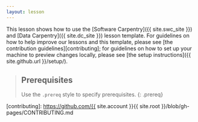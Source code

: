```yaml
---
layout: lesson
---
```

This lesson shows how to use the
[Software Carpentry]({{ site.swc_site }}) and
[Data Carpentry]({{ site.dc_site }}) lesson template.
For guidelines on how to help improve our lessons and this template,
please see [the contribution guidelines][contributing];
for guidelines on how to set up your machine to preview changes locally,
please see [the setup instructions]({{ site.github.url }}/setup/).

> ## Prerequisites
>
> Use the `.prereq` style to specify prerequisites.
{: .prereq}

[contributing]: https://github.com/{{ site.account }}{{ site.root }}/blob/gh-pages/CONTRIBUTING.md

